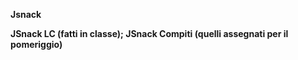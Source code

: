 <strong> Jsnack 

JSnack LC (fatti in classe);
JSnack Compiti (quelli assegnati per il pomeriggio)

</strong>

